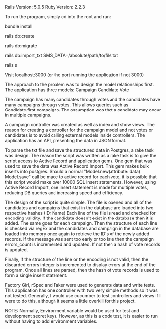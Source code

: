 Rails Version: 5.0.5
Ruby Version: 2.2.3

To run the program, simply cd into the root and run:

   bundle install
 
   rails db:create
 
   rails db:migrate
 
   rails db:import_txt SMS_DATA=/absolute/path/to/file.txt
    
   rails s

Visit localhost:3000 (or the port running the application if not 3000)


The approach to the problem was to design the model relationships first. 
The application has three models:
   Campaign
   Candidate
   Vote

The campaign has many candidates through votes and the candidates have many campaigns through votes. This allows queries such as Candidate.first.campaigns.
The assumption was that a candidate may occur in multiple campaigns.

A campaign controller was created as well as index and show views. The reason for creating a controller for the campaign model and not votes or candidates is to avoid calling external models inside controllers.
The application has an API, presenting the data in JSON format.

To parse the txt file and save the structured data in Postgres, a rake task was design. The reason the script was written as a rake task is to give the script access to Active Record and application gems.
One gem that was used to save the data was Active Record Import. This gem makes bulk inserts into postgres. Should a normal "Model.new(attribute: data) Model.save" call be made to active record for each vote, it is possible that this script would make over 10000 SQL insert statements. However, using Active Record Import, one insert statement is made for multiple votes, reducing DB queries and increasing speed and efficiency.

The design of the script is quite simple. The file is opened and all of the candidates and campaigns that exist in the database are loaded into two respective hashes (ID: Name)
Each line of the file is read and checked for encoding validity. If the candidate doesn't exist in the database then it is added. The same goes for each campaign. Then the structure of each line is checked via regEx and the candidates and campaign in the database are loaded into memory once again to retrieve the ID's of the newly added records. If the message was sent too early or too late then the campaign errors_count is incremented and updated. If not then a hash of vote records is updated.

Finally, if the structure of the line or the encoding is not valid, then the discarded errors integer is incremented to display errors at the end of the program. Once all lines are parsed, then the hash of vote records is used to form a single insert statement.

Factory Girl, rSpec and Faker were used to generate data and write tests. This application has one controller with two very simple methods so it was not tested. Generally, I would use cucumber to test controllers and views if I were to do this, although it seems a little overkill for this project.

NOTE: Normally, Environment variable would be used for test and development secret keys. However, as this is a code test, it is easier to run without having to add environment variables.

